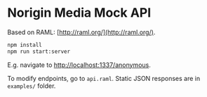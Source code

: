 # Norigin Media Mock API

Based on RAML: [http://raml.org/](http://raml.org/).

```zsh
npm install
npm run start:server
```

E.g. navigate to [http://localhost:1337/anonymous](http://localhost:1337/anonymous).

To modify endpoints, go to `api.raml`.
Static JSON responses are in `examples/` folder.
